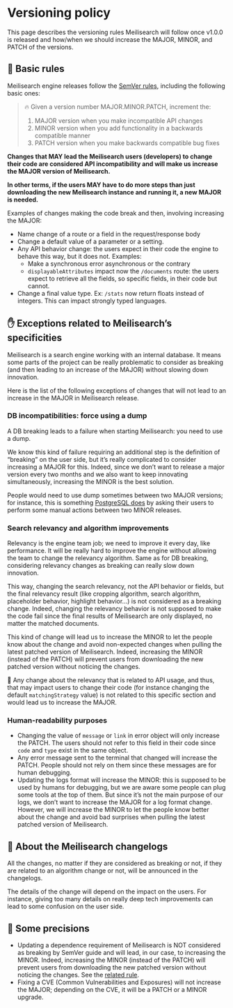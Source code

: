 # Versioning policy

This page describes the versioning rules Meilisearch will follow once v1.0.0 is released and how/when we should increase the MAJOR, MINOR, and PATCH of the versions.

## 🤖 Basic rules

Meilisearch engine releases follow the [SemVer rules](https://semver.org/), including the following basic ones:

> 🔥 Given a version number MAJOR.MINOR.PATCH, increment the:
>
> 1. MAJOR version when you make incompatible API changes
> 2. MINOR version when you add functionality in a backwards compatible
> manner
> 3. PATCH version when you make backwards compatible bug fixes

**Changes that MAY lead the Meilisearch users (developers) to change their code are considered API incompatibility and will make us increase the MAJOR version of Meilisearch.**

**In other terms, if the users MAY have to do more steps than just downloading the new Meilisearch instance and running it, a new MAJOR is needed.**

Examples of changes making the code break and then, involving increasing the MAJOR:

- Name change of a route or a field in the request/response body
- Change a default value of a parameter or a setting.
- Any API behavior change: the users expect in their code the engine to behave this way, but it does not.
Examples:
    - Make a synchronous error asynchronous or the contrary
    - `displayableAttributes` impact now the `/documents` route: the users expect to retrieve all the fields, so specific fields, in their code but cannot.
- Change a final value type.
Ex: `/stats` now return floats instead of integers. This can impact strongly typed languages.

## ✋ Exceptions related to Meilisearch’s specificities

Meilisearch is a search engine working with an internal database. It means some parts of the project can be really problematic to consider as breaking (and then leading to an increase of the MAJOR) without slowing down innovation.

Here is the list of the following exceptions of changes that will not lead to an increase in the MAJOR in Meilisearch release.

### DB incompatibilities: force using a dump

A DB breaking leads to a failure when starting Meilisearch: you need to use a dump.

We know this kind of failure requiring an additional step is the definition of “breaking” on the user side, but it’s really complicated to consider increasing a MAJOR for this. Indeed, since we don’t want to release a major version every two months and we also want to keep innovating simultaneously, increasing the MINOR is the best solution.

People would need to use dump sometimes between two MAJOR versions; for instance, this is something [PostgreSQL does](https://www.postgresql.org/support/versioning/) by asking their users to perform some manual actions between two MINOR releases.

### Search relevancy and algorithm improvements

Relevancy is the engine team job; we need to improve it every day, like performance. It will be really hard to improve the engine without allowing the team to change the relevancy algorithm. Same as for DB breaking, considering relevancy changes as breaking can really slow down innovation.

This way, changing the search relevancy, not the API behavior or fields, but the final relevancy result (like cropping algorithm, search algorithm, placeholder behavior, highlight behavior…) is not considered as a breaking change. Indeed, changing the relevancy behavior is not supposed to make the code fail since the final results of Meilisearch are only displayed, no matter the matched documents.

This kind of change will lead us to increase the MINOR to let the people know about the change and avoid non-expected changes when pulling the latest patched version of Meilisearch. Indeed, increasing the MINOR (instead of the PATCH) will prevent users from downloading the new patched version without noticing the changes.

🚨 Any change about the relevancy that is related to API usage, and thus, that may impact users to change their code (for instance changing the default `matchingStrategy` value) is not related to this specific section and would lead us to increase the MAJOR.

### Human-readability purposes

- Changing the value of `message` or `link` in error object will only increase the PATCH. The users should not refer to this field in their code since `code` and `type` exist in the same object.
- Any error message sent to the terminal that changed will increase the PATCH. People should not rely on them since these messages are for human debugging.
- Updating the logs format will increase the MINOR: this is supposed to be used by humans for debugging, but we are aware some people can plug some tools at the top of them. But since it’s not the main purpose of our logs, we don’t want to increase the MAJOR for a log format change. However, we will increase the MINOR to let the people know better about the change and avoid bad surprises when pulling the latest patched version of Meilisearch.

## 📝 About the Meilisearch changelogs

All the changes, no matter if they are considered as breaking or not, if they are related to an algorithm change or not, will be announced in the changelogs.

The details of the change will depend on the impact on the users. For instance, giving too many details on really deep tech improvements can lead to some confusion on the user side.

## 👀 Some precisions

- Updating a dependence requirement of Meilisearch is NOT considered as breaking by SemVer guide and will lead, in our case, to increasing the MINOR. Indeed, increasing the MINOR (instead of the PATCH) will prevent users from downloading the new patched version without noticing the changes.
See the [related rule](https://semver.org/#what-should-i-do-if-i-update-my-own-dependencies-without-changing-the-public-api).
- Fixing a CVE (Common Vulnerabilities and Exposures) will not increase the MAJOR; depending on the CVE, it will be a PATCH or a MINOR upgrade.
